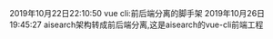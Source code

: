 2019年10月22日22:10:50
vue cli:前后端分离的脚手架
2019年10月26日19:45:27
aisearch架构转成前后端分离,这是aisearch的vue-cli前端工程


